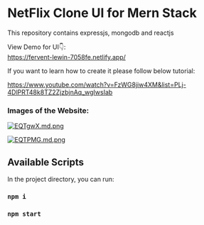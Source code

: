 # NetFlix Clone UI for Mern Stack 

This repository contains expressjs, mongodb and reactjs

View Demo for UI👇: <br />
https://fervent-lewin-7058fe.netlify.app/
<br />

If you want to learn how to create it please follow below tutorial:

https://www.youtube.com/watch?v=FzWG8jiw4XM&list=PLj-4DlPRT48k8TZ2ZjzbjnAq_wgIwsIab

### Images of the Website:

[![EQTgwX.md.png](https://iili.io/EQTgwX.md.png)](https://freeimage.host/i/EQTgwX)

[![EQTPMG.md.png](https://iili.io/EQTPMG.md.png)](https://freeimage.host/i/EQTPMG)


## Available Scripts

In the project directory, you can run:

### `npm i`

### `npm start`

